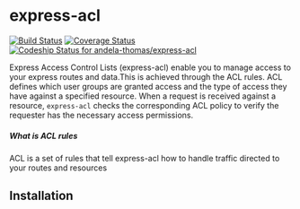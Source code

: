 # express-acl
[![Build Status](https://travis-ci.org/andela-thomas/express-acl.svg?branch=master)](https://travis-ci.org/andela-thomas/express-acl)
[![Coverage Status](https://coveralls.io/repos/github/andela-thomas/express-acl/badge.svg?branch=develop)](https://coveralls.io/github/andela-thomas/express-acl?branch=develop)
[ ![Codeship Status for andela-thomas/express-acl](https://codeship.com/projects/ad5c8050-df39-0133-54e5-460ef9277ccd/status?branch=master)](https://codeship.com/projects/144965)

Express Access Control Lists (express-acl) enable you to manage access to your express routes and data.This is achieved through the ACL rules. ACL defines which user groups are granted access and the type of access they have against a specified resource. When a request is received against a resource, `express-acl` checks the corresponding ACL policy to verify the requester has the necessary access permissions.

##### What is ACL rules
ACL is a set of rules that tell express-acl how to handle traffic directed to your routes and resources



## Installation
